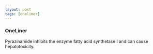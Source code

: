 ```yaml
---
layout: post
tags: [oneliner]
---
```



### OneLiner

Pyrazinamide inhibits the enzyme fatty acid synthetase I and can cause hepatotoxicity.
